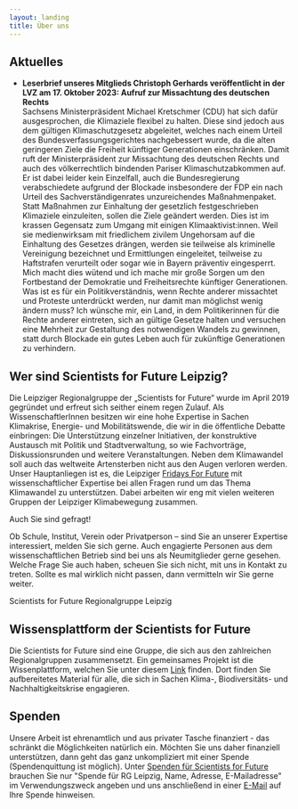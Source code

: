 ```yaml
---
layout: landing
title: Über uns
---
```

<h2>Aktuelles</h2>
<ul>
<li><b>Leserbrief unseres Mitglieds Christoph Gerhards veröffentlicht in der LVZ am 17. Oktober 2023: 
Aufruf zur Missachtung des deutschen Rechts</b><br>
Sachsens Ministerpräsident Michael Kretschmer (CDU) hat sich dafür ausgesprochen, die Klimaziele flexibel zu halten. Diese sind jedoch aus dem gültigen Klimaschutzgesetz abgeleitet, welches
nach einem Urteil des Bundesverfassungsgerichtes nachgebessert wurde, da die alten geringeren Ziele die Freiheit künftiger Generationen einschränken. Damit ruft der Ministerpräsident
zur Missachtung des deutschen Rechts und auch des völkerrechtlich bindenden Pariser Klimaschutzabkommen auf. Er ist dabei leider kein Einzelfall, auch die Bundesregierung verabschiedete aufgrund der Blockade insbesondere der FDP ein nach Urteil des Sachverständigenrates unzureichendes Maßnahmenpaket. Statt Maßnahmen zur Einhaltung der gesetzlich festgeschrieben Klimaziele einzuleiten, sollen die Ziele geändert
werden. Dies ist im krassen Gegensatz zum Umgang mit einigen Klimaaktivist:innen. Weil sie medienwirksam mit friedlichem zivilem Ungehorsam auf die Einhaltung des Gesetzes drängen, werden sie teilweise als kriminelle Vereinigung bezeichnet und Ermittlungen eingeleitet, teilweise zu Haftstrafen verurteilt oder sogar wie in Bayern präventiv eingesperrt. Mich macht dies wütend und ich mache mir große Sorgen um
den Fortbestand der Demokratie und Freiheitsrechte künftiger Generationen. Was ist es für ein Politikverständnis, wenn Rechte anderer missachtet und Proteste unterdrückt werden, nur damit man
möglichst wenig ändern muss? Ich wünsche mir, ein Land, in dem Politikerinnen für die Rechte anderer eintreten, sich an gültige Gesetze halten und versuchen eine Mehrheit zur Gestaltung des notwendigen Wandels zu gewinnen, statt durch Blockade ein gutes Leben auch für zukünftige Generationen zu verhindern.  
</li> 
</ul>

<h2>Wer sind Scientists for Future Leipzig?</h2>

Die Leipziger Regionalgruppe der „Scientists for Future“ wurde im April 2019 gegründet und erfreut sich seither einem regen Zulauf. Als WissenschaftlerInnen besitzen wir eine hohe Expertise in Sachen Klimakrise, Energie- und Mobilitätswende, die wir in die öffentliche Debatte einbringen: Die Unterstützung einzelner Initiativen, der konstruktive Austausch mit Politik und Stadtverwaltung, so wie Fachvorträge, Diskussionsrunden und weitere Veranstaltungen. Neben dem Klimawandel soll auch das weltweite Artensterben nicht aus den Augen verloren werden. Unser Hauptanliegen ist es, die Leipziger <a href="https://fffleipzig.de/" target="blank">Fridays For Future</a> mit wissenschaftlicher Expertise bei allen Fragen rund um das Thema Klimawandel zu unterstützen. Dabei arbeiten wir eng mit vielen weiteren Gruppen der Leipziger Klimabewegung zusammen.

Auch Sie sind gefragt! 

Ob Schule, Institut, Verein oder Privatperson – sind Sie an unserer Expertise interessiert, melden Sie sich gerne. Auch engagierte Personen aus dem wissenschaftlichen Betrieb sind bei uns als Neumitglieder gerne gesehen. Welche Frage Sie auch haben, scheuen Sie sich nicht, mit uns in Kontakt zu treten. Sollte es mal wirklich nicht passen, dann vermitteln wir Sie gerne weiter.

Scientists for Future Regionalgruppe Leipzig


<h2>Wissensplattform der Scientists for Future</h2>

Die Scientists for Future sind eine Gruppe, die sich aus den zahlreichen Regionalgruppen zusammensetzt. Ein gemeinsames Projekt ist die Wissenplattform, welchen Sie unter diesem <a target="blank" href="https://info-de.scientists4future.org/">Link</a> finden. Dort finden Sie aufbereitetes Material für alle, die sich in Sachen Klima-, Biodiversitäts- und Nachhaltigkeitskrise engagieren.  


<h2>Spenden</h2>

Unsere Arbeit ist ehrenamtlich und aus privater Tasche finanziert - das schränkt die Möglichkeiten natürlich ein. Möchten Sie uns daher finanziell unterstützen, dann geht das ganz unkompliziert mit einer Spende (Spendenquittung ist möglich). Unter <a href="https://de.scientists4future.org/ueber-uns/spenden/">Spenden für Scientists for Future</a> brauchen Sie nur "Spende für RG Leipzig, Name, Adresse, E-Mailadresse" im Verwendungszweck angeben und uns anschließend in einer <a href="mailto:leipzig@scientists4future.org">E-Mail</a> auf Ihre Spende hinweisen.
